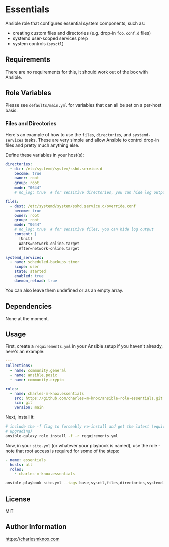 # Essentials

Ansible role that configures essential system components, such as:

- creating custom files and directories (e.g. drop-in `foo.conf.d` files)
- systemd user-scoped services prep
- system controls (`sysctl`)

## Requirements

There are no requirements for this, it should work out of the box with Ansible.

## Role Variables

Please see `defaults/main.yml` for variables that can all be set on a per-host
basis.

### Files and Directories

Here's an example of how to use the `files`, `directories`, and
`systemd-services` tasks. These are very simple and allow Ansible to control
drop-in files and pretty much anything else.

Define these variables in your host(s):

```yaml
directories:
  - dir: /etc/systemd/system/sshd.service.d
    become: true
    owner: root
    group: root
    mode: "0644"
    # no_log: true  # for sensitive directories, you can hide log output

files:
  - dest: /etc/systemd/system/sshd.service.d/override.conf
    become: true
    owner: root
    group: root
    mode: "0644"
    # no_log: true  # for sensitive files, you can hide log output
    content: |
      [Unit]
      Wants=network-online.target
      After=network-online.target

systemd_services:
  - name: scheduled-backups.timer
    scope: user
    state: started
    enabled: true
    daemon_reload: true
```

You can also leave them undefined or as an empty array.

## Dependencies

None at the moment.

## Usage

First, create a `requirements.yml` in your Ansible setup if you haven't already,
here's an example:

```yaml
---
collections:
  - name: community.general
  - name: ansible.posix
  - name: community.crypto

roles:
  - name: charles-m-knox.essentials
    src: https://github.com/charles-m-knox/ansible-role-essentials.git
    scm: git
    version: main
```

Next, install it:

```bash
# include the -f flag to forceably re-install and get the latest (equivalent to
# upgrading)
ansible-galaxy role install -f -r requirements.yml
```

Now, in your `site.yml` (or whatever your playbook is named), use the role -
note that root access is required for some of the steps:

```yaml
- name: essentials
  hosts: all
  roles:
    - charles-m-knox.essentials
```

```bash
ansible-playbook site.yml --tags base,sysctl,files,directories,systemd-services --step
```

## License

MIT

## Author Information

<https://charlesmknox.com>
